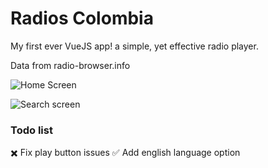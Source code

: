 # Radios Colombia
My first ever VueJS app! a simple, yet effective radio player.

Data from radio-browser.info

![Home Screen](https://i.imgur.com/8NHkPWa.png)

![Search screen](https://i.imgur.com/RqcOH8u.png)
### Todo list
✖️ Fix play button issues
✅ Add english language option
